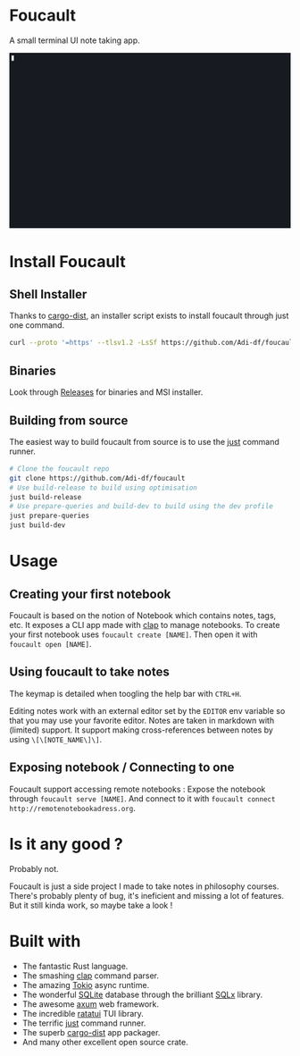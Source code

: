 # Foucault
A small terminal UI note taking app.

![Demo](doc/demo.gif)

# Install Foucault

## Shell Installer

Thanks to [cargo-dist](https://github.com/axodotdev/cargo-dist), an installer script exists to install foucault through just one command.

```sh
curl --proto '=https' --tlsv1.2 -LsSf https://github.com/Adi-df/foucault/releases/download/v0.2.4/foucault-installer.sh | sh
```

## Binaries

Look through [Releases](https://github.com/Adi-df/foucault/releases) for binaries and MSI installer.

## Building from source

The easiest way to build foucault from source is to use the [just](https://github.com/casey/just) command runner.

```sh
# Clone the foucault repo
git clone https://github.com/Adi-df/foucault
# Use build-release to build using optimisation
just build-release
# Use prepare-queries and build-dev to build using the dev profile
just prepare-queries
just build-dev
```

# Usage

## Creating your first notebook

Foucault is based on the notion of Notebook which contains notes, tags, etc.
It exposes a CLI app made with [clap](https://github.com/clap-rs/clap) to manage notebooks.
To create your first notebook uses `foucault create [NAME]`.
Then open it with `foucault open [NAME]`.

## Using foucault to take notes

The keymap is detailed when toogling the help bar with `CTRL+H`.

Editing notes work with an external editor set by the `EDITOR` env variable so that you may use your favorite editor.
Notes are taken in markdown with (limited) support. It support making cross-references between notes by using `\[\[NOTE_NAME\]\]`.

## Exposing notebook / Connecting to one

Foucault support accessing remote notebooks : Expose the notebook through `foucault serve [NAME]`. And connect to it with `foucault connect http://remotenotebookadress.org`.

# Is it any good ?

Probably not.

Foucault is just a side project I made to take notes in philosophy courses.
There's probably plenty of bug, it's ineficient and missing a lot of features.
But it still kinda work, so maybe take a look !

# Built with

  - The fantastic Rust language.
  - The smashing [clap](https://github.com/clap-rs/clap) command parser.
  - The amazing [Tokio](https://github.com/tokio-rs/tokio) async runtime.
  - The wonderful [SQLite](https://www.sqlite.org/) database through the brilliant [SQLx](https://github.com/launchbadge/sqlx) library.
  - The awesome [axum](https://github.com/tokio-rs/axum) web framework.
  - The incredible [ratatui](https://github.com/ratatui-org/ratatui) TUI library.
  - The terrific [just](https://github.com/casey/just) command runner.
  - The superb [cargo-dist](https://github.com/axodotdev/cargo-dist) app packager.
  - And many other excellent open source crate.
